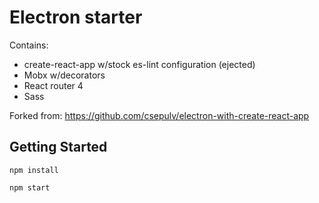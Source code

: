 # Electron starter

Contains:

* create-react-app w/stock es-lint configuration (ejected)
* Mobx w/decorators
* React router 4
* Sass

Forked from:
https://github.com/csepulv/electron-with-create-react-app

## Getting Started

`npm install`

`npm start`
